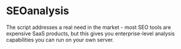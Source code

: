 # SEOanalysis
The script addresses a real need in the market - most SEO tools are expensive SaaS products, but this gives you enterprise-level analysis capabilities you can run on your own server.
